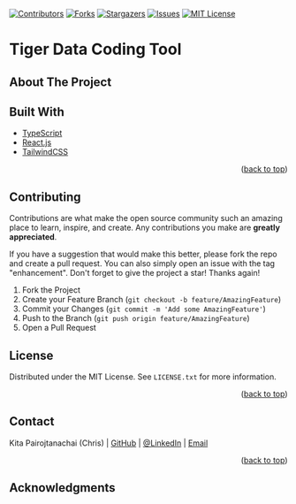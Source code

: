 <!-- Project shields -->
[![Contributors][contributors-shield]][contributors-url]
[![Forks][forks-shield]][forks-url]
[![Stargazers][stars-shield]][stars-url]
[![Issues][issues-shield]][issues-url]
[![MIT License][license-shield]][license-url]

# Tiger Data Coding Tool
<!-- ABOUT THE PROJECT -->
## About The Project
<!-- TODO:PUT PICTURE OF TOOL HERE -->
<!-- [![Product Name Screen Shot][product-screenshot]](https://example.com)-->

## Built With
* [TypeScript](https://www.typescriptlang.org)
* [React.js](https://reactjs.org/)
* [TailwindCSS](https://tailwindcss.com)
<p align="right">(<a href="#top">back to top</a>)</p>

## Contributing
Contributions are what make the open source community such an amazing place to learn, inspire, and create. Any contributions you make are **greatly appreciated**.

If you have a suggestion that would make this better, please fork the repo and create a pull request. You can also simply open an issue with the tag "enhancement".
Don't forget to give the project a star! Thanks again!

1. Fork the Project
2. Create your Feature Branch (`git checkout -b feature/AmazingFeature`)
3. Commit your Changes (`git commit -m 'Add some AmazingFeature'`)
4. Push to the Branch (`git push origin feature/AmazingFeature`)
5. Open a Pull Request


## License
Distributed under the MIT License. See `LICENSE.txt` for more information.

<p align="right">(<a href="#top">back to top</a>)</p>

<!-- CONTACT -->
## Contact
Kita Pairojtanachai (Chris) | [GitHub](https://github.com/KitaPDev) | [@LinkedIn](https://www.linkedin.com/in/chris-kpc/) | [Email](kita.pairojtanachai@gmail.com)

<p align="right">(<a href="#top">back to top</a>)</p>

<!-- ACKNOWLEDGMENTS -->
## Acknowledgments


<!-- MARKDOWN LINKS & IMAGES -->
<!-- https://www.markdownguide.org/basic-syntax/#reference-style-links -->
[contributors-shield]: https://img.shields.io/github/contributors/paigerodeghero/TigerDataCoding.svg?style=for-the-badge
[contributors-url]: https://github.com/paigerodeghero/TigerDataCoding/graphs/contributors
[forks-shield]: https://img.shields.io/github/forks/paigerodeghero/TigerDataCoding.svg?style=for-the-badge
[forks-url]: https://github.com/paigerodeghero/TigerDataCoding/network/members
[stars-shield]: https://img.shields.io/github/stars/paigerodeghero/TigerDataCoding.svg?style=for-the-badge
[stars-url]: https://github.com/paigerodeghero/TigerDataCoding/stargazers
[issues-shield]: https://img.shields.io/github/issues/paigerodeghero/TigerDataCoding.svg?style=for-the-badge
[issues-url]: https://github.com/paigerodeghero/TigerDataCoding/issues
[license-shield]: https://img.shields.io/github/license/paigerodeghero/TigerDataCoding.svg?style=for-the-badge
[license-url]: https://github.com/paigerodeghero/TigerDataCoding/blob/master/LICENSE.txt
[linkedin-shield]: https://img.shields.io/badge/-LinkedIn-black.svg?style=for-the-badge&logo=linkedin&colorB=555
[linkedin-url]: https://linkedin.com/in/linkedin_username
[product-screenshot]: images/screenshot.png